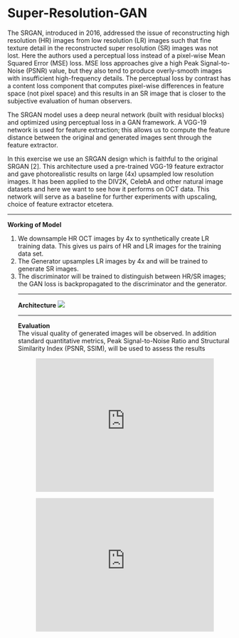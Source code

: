# Super-Resolution-GAN
The SRGAN, introduced in 2016, addressed the issue of reconstructing high resolution (HR) images from low resolution (LR) images such that fine texture detail in the reconstructed super resolution (SR) images was not lost. Here the authors used a perceptual loss instead of a pixel-wise Mean Squared Error (MSE) loss. MSE loss approaches give a high Peak Signal-to-Noise (PSNR) value, but they also tend to produce overly-smooth images with insufficient high-frequency details. The perceptual loss by contrast has a content loss component that computes pixel-wise differences in feature space (not pixel space) and this results in an SR image that is closer to the subjective evaluation of human observers.

The SRGAN model uses a deep neural network (built with residual blocks) and optimized using perceptual loss in a GAN framework. A VGG-19 network is used for feature extraction; this allows us to compute the feature distance between the original and generated images sent through the feature extractor.

In this exercise we use an SRGAN design which is faithful to the original SRGAN [2]. This architecture used a pre-trained VGG-19 feature extractor and gave photorealistic results on large (4x) upsampled low resolution images. It has been applied to the DIV2K, CelebA and other natural image datasets and here we want to see how it performs on OCT data. This network will serve as a baseline for further experiments with upscaling, choice of feature extractor etcetera.

<hr>
<b>Working of Model</b>
<ol type="1">
  <li>We downsample HR OCT images by 4x to synthetically create LR training data. This gives us pairs of HR and LR images for the training data set.</li>
  <li>The Generator upsamples LR images by 4x and will be trained to generate SR images.</li>
  <li>The discriminator will be trained to distinguish between HR/SR images; the GAN loss is backpropagated to the discriminator and the generator.</li>

<hr>
<b>Architecture</b>
<img src="https://paperswithcode.com/media/methods/Screen_Shot_2020-07-19_at_11.13.45_AM_zsF2pa7.png"/>

<hr>
<b>Evaluation</b><br>
The visual quality of generated images will be observed. In addition standard quantitative metrics, Peak Signal-to-Noise Ratio and Structural Similarity Index (PSNR, SSIM), will be used to assess the results

<figure class="video_container">
<iframe src="https://www.kaggle.com/embed/shir0mani/enhancing-oct-image-resolution-with-srgan?cellId=14&cellIds=14&kernelSessionId=44502913" height="300" style="margin: 0 auto; width: 100%; max-width: 950px;" frameborder="0" scrolling="auto" title="Enhancing OCT image resolution with SRGAN "></iframe>
</figure>
<figure>
<iframe src="https://www.kaggle.com/embed/shir0mani/enhancing-oct-image-resolution-with-srgan?cellId=14&cellIds=17&kernelSessionId=44502913" height="300" style="margin: 0 auto; width: 100%; max-width: 950px;" frameborder="0" scrolling="auto" title="Enhancing OCT image resolution with SRGAN "></iframe>
</figure>
